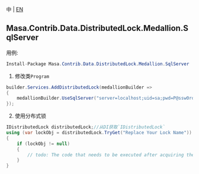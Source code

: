 中 | [EN](README.md)

## Masa.Contrib.Data.DistributedLock.Medallion.SqlServer

用例:

```c#
Install-Package Masa.Contrib.Data.DistributedLock.Medallion.SqlServer
```

1. 修改类`Program`

``` C#
builder.Services.AddDistributedLock(medallionBuilder =>
{
    medallionBuilder.UseSqlServer("server=localhost;uid=sa;pwd=P@ssw0rd;database=identity");
});
```

2. 使用分布式锁

``` C#
IDistributedLock distributedLock;//从DI获取`IDistributedLock`
using (var lockObj = distributedLock.TryGet("Replace Your Lock Name"))
{
    if (lockObj != null)
    {
        // todo: The code that needs to be executed after acquiring the distributed lock
    }
}
```

